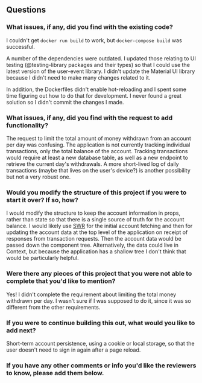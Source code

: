 ## Questions

### What issues, if any, did you find with the existing code?

I couldn't get `docker run build` to work, but `docker-compose build` was successful. 

A number of the dependencies were outdated. I updated those relating to UI testing (@testing-library packages and their types) so that I could use the latest version of the user-event library. I didn't update the Material UI library because I didn't need to make many changes related to it. 

In addition, the Dockerfiles didn't enable hot-reloading and I spent some time figuring out how to do that for development. I never found a great solution so I didn't commit the changes I made. 

### What issues, if any, did you find with the request to add functionality?

The request to limit the total amount of money withdrawn from an account per day was confusing. The application is not currently tracking individual transactions, only the total balance of the account. Tracking transactions would require at least a new database table, as well as a new endpoint to retrieve the current day's withdrawals. A more short-lived log of daily transactions (maybe that lives on the user's device?) is another possibility but not a very robust one. 

### Would you modify the structure of this project if you were to start it over? If so, how?

I would modify the structure to keep the account information in props, rather than state so that there is a single source of truth for the account balance. I would likely use [SWR](https://swr.vercel.app/) for the initial account fetching and then for updating the account data at the top level of the application on receipt of responses from transaction requests. Then the account data would be passed down the component tree. Alternatively, the data could live in Context, but because the application has a shallow tree I don't think that would be particularly helpful. 

### Were there any pieces of this project that you were not able to complete that you'd like to mention?

Yes! I didn't complete the requirement about limiting the total money withdrawn per day. I wasn't sure if I was supposed to do it, since it was so different from the other requirements. 

### If you were to continue building this out, what would you like to add next?

Short-term account persistence, using a cookie or local storage, so that the user doesn't need to sign in again after a page reload. 

### If you have any other comments or info you'd like the reviewers to know, please add them below.